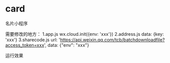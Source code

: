 # card
名片小程序


需要修改的地方：
1.app.js
wx.cloud.init({env: 'xxx'})
2.address.js
data: {key: 'xxx'}
3.sharecode.js
url: 'https://api.weixin.qq.com/tcb/batchdownloadfile?access_token=xxx',
data: {"env": "xxx"}


运行效果
